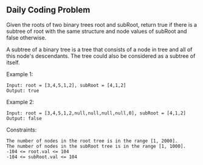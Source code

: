 ## Daily Coding Problem

Given the roots of two binary trees root and subRoot, 
return true if there is a subtree of root with the same structure
and node values of subRoot and false otherwise.

A subtree of a binary tree is a tree that consists of a node in tree 
and all of this node's descendants. 
The tree could also be considered as a subtree of itself.

Example 1:
```
Input: root = [3,4,5,1,2], subRoot = [4,1,2]
Output: true
```

Example 2:
```
Input: root = [3,4,5,1,2,null,null,null,null,0], subRoot = [4,1,2]
Output: false
```

Constraints:
```
The number of nodes in the root tree is in the range [1, 2000].
The number of nodes in the subRoot tree is in the range [1, 1000].
-104 <= root.val <= 104
-104 <= subRoot.val <= 104
```
